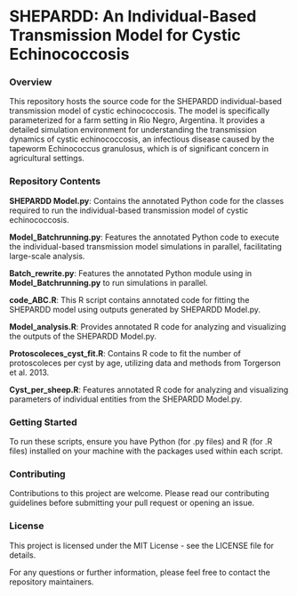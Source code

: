 # SHEPARDD: An Individual-Based Transmission Model for Cystic Echinococcosis
### Overview ###
This repository hosts the source code for the SHEPARDD individual-based transmission model of cystic echinococcosis. The model is specifically parameterized for a farm setting in Rio Negro, Argentina. It provides a detailed simulation environment for understanding the transmission dynamics of cystic echinococcosis, an infectious disease caused by the tapeworm Echinococcus granulosus, which is of significant concern in agricultural settings.

### Repository Contents ###
**SHEPARDD Model.py**: Contains the annotated Python code for the classes required to run the individual-based transmission model of cystic echinococcosis.

**Model_Batchrunning.py**: Features the annotated Python code to execute the individual-based transmission model simulations in parallel, facilitating large-scale analysis.

**Batch_rewrite.py**: Features the annotated Python module using in **Model_Batchrunning.py** to run simulations in parallel.

**code_ABC.R**: This R script contains annotated code for fitting the SHEPARDD model using outputs generated by SHEPARDD Model.py.

**Model_analysis.R**: Provides annotated R code for analyzing and visualizing the outputs of the SHEPARDD Model.py.

**Protoscoleces_cyst_fit.R**: Contains R code to fit the number of protoscoleces per cyst by age, utilizing data and methods from Torgerson et al. 2013.

**Cyst_per_sheep.R**: Features annotated R code for analyzing and visualizing parameters of individual entities from the SHEPARDD Model.py. 

### Getting Started ###
To run these scripts, ensure you have Python (for .py files) and R (for .R files) installed on your machine with the packages used within each script. 

### Contributing ###
Contributions to this project are welcome. Please read our contributing guidelines before submitting your pull request or opening an issue.

### License ###
This project is licensed under the MIT License - see the LICENSE file for details.


For any questions or further information, please feel free to contact the repository maintainers.
